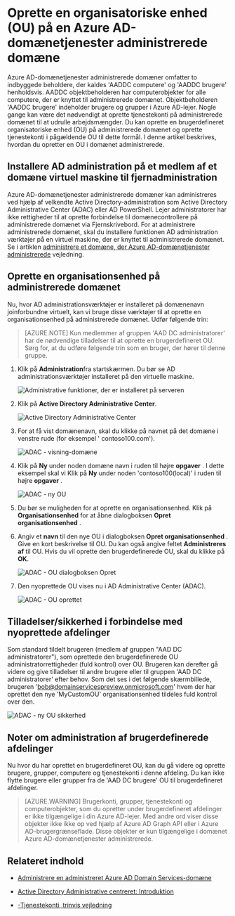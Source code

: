 <properties
    pageTitle="Azure Active Directory-domænetjenester: Vejledning til Administration | Microsoft Azure"
    description="Oprette en organisatoriske enhed (OU) på Azure AD-domænetjenester administrerede domæner"
    services="active-directory-ds"
    documentationCenter=""
    authors="mahesh-unnikrishnan"
    manager="stevenpo"
    editor="curtand"/>

<tags
    ms.service="active-directory-ds"
    ms.workload="identity"
    ms.tgt_pltfrm="na"
    ms.devlang="na"
    ms.topic="article"
    ms.date="09/21/2016"
    ms.author="maheshu"/>

# <a name="create-an-organizational-unit-ou-on-an-azure-ad-domain-services-managed-domain"></a>Oprette en organisatoriske enhed (OU) på en Azure AD-domænetjenester administrerede domæne
Azure AD-domænetjenester administrerede domæner omfatter to indbyggede beholdere, der kaldes 'AADDC computere' og 'AADDC brugere' henholdsvis. AADDC objektbeholderen har computerobjekter for alle computere, der er knyttet til administrerede domænet. Objektbeholderen 'AADDC brugere' indeholder brugere og grupper i Azure AD-lejer. Nogle gange kan være det nødvendigt at oprette tjenestekonti på administrerede domænet til at udrulle arbejdsmængder. Du kan oprette en brugerdefineret organisatoriske enhed (OU) på administrerede domænet og oprette tjenestekonti i pågældende OU til dette formål. I denne artikel beskrives, hvordan du opretter en OU i domænet administrerede.


## <a name="install-ad-administration-tools-on-a-domain-joined-virtual-machine-for-remote-administration"></a>Installere AD administration på et medlem af et domæne virtuel maskine til fjernadministration
Azure AD-domænetjenester administrerede domæner kan administreres ved hjælp af velkendte Active Directory-administration som Active Directory Administrative Center (ADAC) eller AD PowerShell. Lejer administratorer har ikke rettigheder til at oprette forbindelse til domænecontrollere på administrerede domænet via Fjernskrivebord. For at administrere administrerede domænet, skal du installere funktionen AD administration værktøjer på en virtuel maskine, der er knyttet til administrerede domænet. Se i artiklen [administrere et domæne, der Azure AD-domænetjenester administrerede](active-directory-ds-admin-guide-administer-domain.md) vejledning.

## <a name="create-an-organizational-unit-on-the-managed-domain"></a>Oprette en organisationsenhed på administrerede domænet
Nu, hvor AD administrationsværktøjer er installeret på domænenavn joinforbundne virtuelt, kan vi bruge disse værktøjer til at oprette en organisationsenhed på administrerede domænet. Udfør følgende trin:

> [AZURE.NOTE] Kun medlemmer af gruppen 'AAD DC administratorer' har de nødvendige tilladelser til at oprette en brugerdefineret OU. Sørg for, at du udføre følgende trin som en bruger, der hører til denne gruppe.

1. Klik på **Administration**fra startskærmen. Du bør se AD administrationsværktøjer installeret på den virtuelle maskine.

    ![Administrative funktioner, der er installeret på serveren](./media/active-directory-domain-services-admin-guide/install-rsat-admin-tools-installed.png)

2. Klik på **Active Directory Administrative Center**.

    ![Active Directory Administrative Center](./media/active-directory-domain-services-admin-guide/adac-overview.png)

3. For at få vist domænenavn, skal du klikke på navnet på det domæne i venstre rude (for eksempel ' contoso100.com').

    ![ADAC - visning-domæne](./media/active-directory-domain-services-admin-guide/create-ou-adac-overview.png)

4. Klik på **Ny** under noden domæne navn i ruden til højre **opgaver** . I dette eksempel skal vi Klik på **Ny** under noden 'contoso100(local)' i ruden til højre **opgaver** .

    ![ADAC - ny OU](./media/active-directory-domain-services-admin-guide/create-ou-adac-new-ou.png)

5. Du bør se muligheden for at oprette en organisationsenhed. Klik på **Organisationsenhed** for at åbne dialogboksen **Opret organisationsenhed** .

6. Angiv et **navn** til den nye OU i dialogboksen **Opret organisationsenhed** . Give en kort beskrivelse til OU. Du kan også angive feltet **Administreres af** til OU. Hvis du vil oprette den brugerdefinerede OU, skal du klikke på **OK**.

    ![ADAC - OU dialogboksen Opret](./media/active-directory-domain-services-admin-guide/create-ou-dialog.png)

7. Den nyoprettede OU vises nu i AD Administrative Center (ADAC).

    ![ADAC - OU oprettet](./media/active-directory-domain-services-admin-guide/create-ou-done.png)


## <a name="permissionssecurity-for-newly-created-ous"></a>Tilladelser/sikkerhed i forbindelse med nyoprettede afdelinger
Som standard tildelt brugeren (medlem af gruppen "AAD DC administratorer"), som oprettede den brugerdefinerede OU administratorrettigheder (fuld kontrol) over OU. Brugeren kan derefter gå videre og give tilladelser til andre brugere eller til gruppen 'AAD DC administratorer' efter behov. Som det ses i det følgende skærmbillede, brugeren 'bob@domainservicespreview.onmicrosoft.com' hvem der har oprettet den nye 'MyCustomOU' organisationsenhed tildeles fuld kontrol over den.

 ![ADAC - ny OU sikkerhed](./media/active-directory-domain-services-admin-guide/create-ou-permissions.png)


## <a name="notes-on-administering-custom-ous"></a>Noter om administration af brugerdefinerede afdelinger
Nu hvor du har oprettet en brugerdefineret OU, kan du gå videre og oprette brugere, grupper, computere og tjenestekonti i denne afdeling. Du kan ikke flytte brugere eller grupper fra de 'AAD DC brugere' OU til brugerdefineret afdelinger.

> [AZURE.WARNING] Brugerkonti, grupper, tjenestekonti og computerobjekter, som du opretter under brugerdefineret afdelinger er ikke tilgængelige i din Azure AD-lejer. Med andre ord viser disse objekter ikke ikke op ved hjælp af Azure AD Graph API eller i Azure AD-brugergrænseflade. Disse objekter er kun tilgængelige i domænet Azure AD-domænetjenester administrerede.


## <a name="related-content"></a>Relateret indhold

- [Administrere en administreret Azure AD Domain Services-domæne](active-directory-ds-admin-guide-administer-domain.md)

- [Active Directory Administrative centreret: Introduktion](https://technet.microsoft.com/library/dd560651.aspx)

- [-Tjenestekonti, trinvis vejledning](https://technet.microsoft.com/library/dd548356.aspx)
